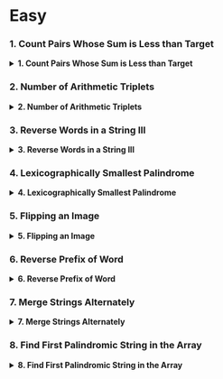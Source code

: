 # Easy

### 1. Count Pairs Whose Sum is Less than Target

<details>
<summary><b>1. 	
Count Pairs Whose Sum is Less than Target</b></summary>
<h1>Problem Statement</h1>
<p>

Given a 0-indexed integer array nums of length n and an integer target, return the number of pairs (i, j) where 0 <= i < j < n and nums[i] + nums[j] < target.

```
Input: nums = [-1,1,2,3,1], target = 2
Output: 3
Explanation: There are 3 pairs of indices that satisfy the conditions in the statement:
- (0, 1) since 0 < 1 and nums[0] + nums[1] = 0 < target
- (0, 2) since 0 < 2 and nums[0] + nums[2] = 1 < target
- (0, 4) since 0 < 4 and nums[0] + nums[4] = 0 < target
Note that (0, 3) is not counted since nums[0] + nums[3] is not strictly less than the target.
```

</p>
<img src="https://phnsybzeyaskfgdhxkqg.supabase.co/storage/v1/object/sign/dsa/87716.jpg?token=eyJhbGciOiJIUzI1NiIsInR5cCI6IkpXVCJ9.eyJ1cmwiOiJkc2EvODc3MTYuanBnIiwiaWF0IjoxNjk0NzYyNDYyLCJleHAiOjE4NTI0NDI0NjJ9.DkCQL4Zcfs8oaSx1CtAw38WX4vNi7CvJFTydg-HujwM&t=2023-09-15T07%3A21%3A02.603Z" alt="image"></img>

<h3>Typescript Code</h3>

```typescript
function countPairs(nums: number[], target: number): number {
  nums.sort((a, b) => a - b); // Sort the array nums
  let count = 0; // Variable to store the count
  let left = 0; // Variable to store the left index
  let right = nums.length - 1; // Variable to store the right index

  while (left < right) {
    // Loop until left is less than right
    if (nums[left] + nums[right] < target) {
      // If nums[left] + nums[right] is less than target
      count += right - left; // Update the count
      left++; // Increment the left index
    } else {
      // Else
      right--; // Decrement the right index
    }
  }

  return count; // Return the count
}
```

</details>

### 2. Number of Arithmetic Triplets

<details>
<summary><b>2. 	
Number of Arithmetic Triplets</b></summary>
<h1>Problem Statement</h1>
<p>
You are given a 0-indexed, strictly increasing integer array nums and a positive integer diff. A triplet (i, j, k) is an arithmetic triplet if the following conditions are met:

i < j < k,
nums[j] - nums[i] == diff, and
nums[k] - nums[j] == diff.
Return the number of unique arithmetic triplets.

```
Input: nums = [0,1,4,6,7,10], diff = 3
Output: 2
Explanation:
(1, 2, 4) is an arithmetic triplet because both 7 - 4 == 3 and 4 - 1 == 3.
(2, 4, 5) is an arithmetic triplet because both 10 - 7 == 3 and 7 - 4 == 3.
```

</p>
<img src="https://phnsybzeyaskfgdhxkqg.supabase.co/storage/v1/object/sign/dsa/87716.jpg?token=eyJhbGciOiJIUzI1NiIsInR5cCI6IkpXVCJ9.eyJ1cmwiOiJkc2EvODc3MTYuanBnIiwiaWF0IjoxNjk0NzYyNDYyLCJleHAiOjE4NTI0NDI0NjJ9.DkCQL4Zcfs8oaSx1CtAw38WX4vNi7CvJFTydg-HujwM&t=2023-09-15T07%3A21%3A02.603Z" alt="image"></img>

<h3>Typescript Code</h3>

```typescript
function arithmeticTriplets(nums: number[], diff: number): number {
  const n = nums.length;
  let count = 0;
  let i = 0,
    j = 1,
    k = 2;

  while (i < n && j < n && k < n) {
    if (nums[j] - nums[i] < diff) {
      // diff is too small: increment j so that we get a larger diff
      j++;
    } else if (nums[j] - nums[i] > diff) {
      // diff is too big: increment i so that we get a smaller diff
      i++;
    } else {
      // We might have found a triple, so now check nums[k] - nums[j]
      if (nums[k] - nums[j] < diff) {
        // diff is too small
        k++;
      } else if (nums[k] - nums[j] > diff) {
        // diff is too big
        j++;
      } else {
        // Found a triple
        count++;
        // Increment k so that we get closer to breaking the loop
        // I'm actually not sure if this has to be k,
        // or if we could increment j instead
        k++;
      }
    }
  }
  return count;
}
```

</details>

### 3. Reverse Words in a String III

<details>
<summary><b>3. 	
Reverse Words in a String III</b></summary>
<h1>Problem Statement</h1>
<p>
Given a string s, reverse the order of characters in each word within a sentence while still preserving whitespace and initial word order.

```
Input: s = "Let's take LeetCode contest"
Output: "s'teL ekat edoCteeL tsetnoc"
```

</p>
<img src="https://phnsybzeyaskfgdhxkqg.supabase.co/storage/v1/object/sign/dsa/87716.jpg?token=eyJhbGciOiJIUzI1NiIsInR5cCI6IkpXVCJ9.eyJ1cmwiOiJkc2EvODc3MTYuanBnIiwiaWF0IjoxNjk0NzYyNDYyLCJleHAiOjE4NTI0NDI0NjJ9.DkCQL4Zcfs8oaSx1CtAw38WX4vNi7CvJFTydg-HujwM&t=2023-09-15T07%3A21%3A02.603Z" alt="image"></img>

<h3>Typescript Code</h3>

```typescript
function reverseWords(s: string): string {
  // Split the input string by whitespace into an array of words.
  const words: string[] = s.split(" ");

  // Iterate through each word and reverse its characters.
  for (let i = 0; i < words.length; i++) {
    // Split each word into an array of characters.
    const chars: string[] = words[i].split("");
    let l: number = 0;
    let h: number = chars.length - 1;

    while (l < h) {
      // Reverse the characters.
      [chars[l], chars[h]] = [chars[h], chars[l]];
      l++;
      h--;
    }

    // Replace the original word with the reversed one.
    words[i] = chars.join("");
  }

  // Join the words array back into a single string with spaces and return it.
  return words.join(" ");
}
```

</details>

### 4. Lexicographically Smallest Palindrome

<details>
<summary><b>4. 	
Lexicographically Smallest Palindrome</b></summary>
<h1>Problem Statement</h1>
<p>
You are given a string s consisting of lowercase English letters, and you are allowed to perform operations on it. In one operation, you can replace a character in s with another lowercase English letter.

Your task is to make s a palindrome with the minimum number of operations possible. If there are multiple palindromes that can be made using the minimum number of operations, make the lexicographically smallest one.

A string a is lexicographically smaller than a string b (of the same length) if in the first position where a and b differ, string a has a letter that appears earlier in the alphabet than the corresponding letter in b.

Return the resulting palindrome string.

```
Input: s = "egcfe"
Output: "efcfe"
Explanation: The minimum number of operations to make "egcfe" a palindrome is 1, and the lexicographically smallest palindrome string we can get by modifying one character is "efcfe", by changing 'g'.
```

</p>
<img src="https://phnsybzeyaskfgdhxkqg.supabase.co/storage/v1/object/sign/dsa/87716.jpg?token=eyJhbGciOiJIUzI1NiIsInR5cCI6IkpXVCJ9.eyJ1cmwiOiJkc2EvODc3MTYuanBnIiwiaWF0IjoxNjk0NzYyNDYyLCJleHAiOjE4NTI0NDI0NjJ9.DkCQL4Zcfs8oaSx1CtAw38WX4vNi7CvJFTydg-HujwM&t=2023-09-15T07%3A21%3A02.603Z" alt="image"></img>

<h3>Typescript Code</h3>

```typescript
function makeSmallestPalindrome(s: string): string {
  let l: number = 0;
  let r: number = s.length - 1;

  while (l < r) {
    if (s[l] !== s[r]) {
      const c: string = s[l] < s[r] ? s[l] : s[r];
      s =
        s.substring(0, l) + c + s.substring(l + 1, r) + c + s.substring(r + 1);
    }
    l++;
    r--;
  }

  return s;
}
```

</details>

### 5. Flipping an Image

<details>
<summary><b>5. 	
Flipping an Image</b></summary>
<h1>Problem Statement</h1>
<p>

Given an n x n binary matrix image, flip the image horizontally, then invert it, and return the resulting image.

To flip an image horizontally means that each row of the image is reversed.

For example, flipping [1,1,0] horizontally results in [0,1,1].
To invert an image means that each 0 is replaced by 1, and each 1 is replaced by 0.

For example, inverting [0,1,1] results in [1,0,0].

```
Input: image = [[1,1,0],[1,0,1],[0,0,0]]
Output: [[1,0,0],[0,1,0],[1,1,1]]
Explanation: First reverse each row: [[0,1,1],[1,0,1],[0,0,0]].
Then, invert the image: [[1,0,0],[0,1,0],[1,1,1]]

```

</p>
<img src="https://phnsybzeyaskfgdhxkqg.supabase.co/storage/v1/object/sign/dsa/87716.jpg?token=eyJhbGciOiJIUzI1NiIsInR5cCI6IkpXVCJ9.eyJ1cmwiOiJkc2EvODc3MTYuanBnIiwiaWF0IjoxNjk0NzYyNDYyLCJleHAiOjE4NTI0NDI0NjJ9.DkCQL4Zcfs8oaSx1CtAw38WX4vNi7CvJFTydg-HujwM&t=2023-09-15T07%3A21%3A02.603Z" alt="image"></img>

<h3>Typescript Code</h3>

```typescript
function flipAndInvertImage(image: number[][]): number[][] {
  const m: number = image.length;
  const n: number = image[0].length;
  let p1: number;
  let p2: number;

  for (let i = 0; i < m; i++) {
    p1 = 0;
    p2 = n - 1;
    while (p1 <= p2) {
      const temp: number = 1 - image[i][p1];
      image[i][p1] = 1 - image[i][p2];
      image[i][p2] = temp;
      p1++;
      p2--;
    }
  }

  return image;
}
```

</details>

### 6. Reverse Prefix of Word

<details>
<summary><b>6. 	
Reverse Prefix of Word</b></summary>
<h1>Problem Statement</h1>
<p>

Given a 0-indexed string word and a character ch, reverse the segment of word that starts at index 0 and ends at the index of the first occurrence of ch (inclusive). If the character ch does not exist in word, do nothing.

For example, if word = "abcdefd" and ch = "d", then you should reverse the segment that starts at 0 and ends at 3 (inclusive). The resulting string will be "dcbaefd".
Return the resulting string.

```
Input: word = "abcdefd", ch = "d"
Output: "dcbaefd"
Explanation: The first occurrence of "d" is at index 3.
Reverse the part of word from 0 to 3 (inclusive), the resulting string is "dcbaefd".

```

</p>
<img src="https://phnsybzeyaskfgdhxkqg.supabase.co/storage/v1/object/sign/dsa/87716.jpg?token=eyJhbGciOiJIUzI1NiIsInR5cCI6IkpXVCJ9.eyJ1cmwiOiJkc2EvODc3MTYuanBnIiwiaWF0IjoxNjk0NzYyNDYyLCJleHAiOjE4NTI0NDI0NjJ9.DkCQL4Zcfs8oaSx1CtAw38WX4vNi7CvJFTydg-HujwM&t=2023-09-15T07%3A21%3A02.603Z" alt="image"></img>

<h3>Typescript Code</h3>

```typescript
function reversePrefix(word: string, ch: string): string {
  // #1
  let chIndex = word.indexOf(ch);
  if (chIndex < 0) return word;

  let result = "";

  for (let i = chIndex; i >= 0; i--) {
    result += word[i];
  }

  for (let j = chIndex + 1; j < word.length; j++) {
    result += word[j];
  }

  return result;

  // #2
  chIndex = word.indexOf(ch);
  if (chIndex < 0 || word === ch) return word;

  let left = chIndex;
  let right = chIndex + 1;
  result = "";

  while (right <= word.length) {
    if (left >= 0) {
      result += word[left--];
    } else if (!word[right]) {
      return result;
    } else {
      result += word[right++];
    }
  }

  return result;
}
```

</details>

### 7. Merge Strings Alternately

<details>
<summary><b>7. 	
Merge Strings Alternately</b></summary>
<h1>Problem Statement</h1>
<p>

You are given two strings word1 and word2. Merge the strings by adding letters in alternating order, starting with word1. If a string is longer than the other, append the additional letters onto the end of the merged string.

Return the merged string.

```
Input: word1 = "abc", word2 = "pqr"
Output: "apbqcr"
Explanation: The merged string will be merged as so:
word1:  a   b   c
word2:    p   q   r
merged: a p b q c r

```

</p>
<img src="https://phnsybzeyaskfgdhxkqg.supabase.co/storage/v1/object/sign/dsa/87716.jpg?token=eyJhbGciOiJIUzI1NiIsInR5cCI6IkpXVCJ9.eyJ1cmwiOiJkc2EvODc3MTYuanBnIiwiaWF0IjoxNjk0NzYyNDYyLCJleHAiOjE4NTI0NDI0NjJ9.DkCQL4Zcfs8oaSx1CtAw38WX4vNi7CvJFTydg-HujwM&t=2023-09-15T07%3A21%3A02.603Z" alt="image"></img>

<h3>Typescript Code</h3>

```typescript
function mergeAlternately(w1: string, w2: string): string {
  let i: number = 0;
  let j: number = 0;
  let res: string = "";

  while (i < w1.length && j < w2.length) {
    res += w1[i++] + w2[j++];
  }

  return res + w1.substr(i) + w2.substr(j);
}
```

</details>

### 8. Find First Palindromic String in the Array

<details>
<summary><b>8. 	
Find First Palindromic String in the Array</b></summary>
<h1>Problem Statement</h1>
<p>

Given an array of strings words, return the first palindromic string in the array. If there is no such string, return an empty string "".

A string is palindromic if it reads the same forward and backward.

```
Input: words = ["abc","car","ada","racecar","cool"]
Output: "ada"
Explanation: The first string that is palindromic is "ada".
Note that "racecar" is also palindromic, but it is not the first.

```

</p>
<img src="https://phnsybzeyaskfgdhxkqg.supabase.co/storage/v1/object/sign/dsa/87716.jpg?token=eyJhbGciOiJIUzI1NiIsInR5cCI6IkpXVCJ9.eyJ1cmwiOiJkc2EvODc3MTYuanBnIiwiaWF0IjoxNjk0NzYyNDYyLCJleHAiOjE4NTI0NDI0NjJ9.DkCQL4Zcfs8oaSx1CtAw38WX4vNi7CvJFTydg-HujwM&t=2023-09-15T07%3A21%3A02.603Z" alt="image"></img>

<h3>Typescript Code</h3>

```typescript
function firstPalindrome(words: string[]): string {
  for (const word of words) {
    let i: number = 0;
    let j: number = word.length - 1;

    while (i < j) {
      if (word[i] !== word[j]) {
        break;
      }
      i++;
      j--;
    }

    if (i >= j) {
      return word;
    }
  }

  return "";
}
```

</details>
